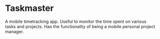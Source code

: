 # Taskmaster
A mobile timetracking app. Useful to monitor the time spent on various tasks and projects. Has the functionality of being a mobile personal project manager.

